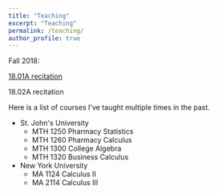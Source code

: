 ```yaml
---
title: "Teaching"
excerpt: "Teaching"
permalink: /teaching/
author_profile: true
---
```

Fall 2018:

[18.01A recitation](/teaching/1801afall2018)

18.02A recitation

Here is a list of courses I've taught multiple times in the past.

* St. John's University
    * MTH 1250 Pharmacy Statistics
    * MTH 1260 Pharmacy Calculus
    * MTH 1300 College Algebra
    * MTH 1320 Business Calculus
* New York University
    * MA 1124 Calculus II
    * MA 2114 Calculus III
